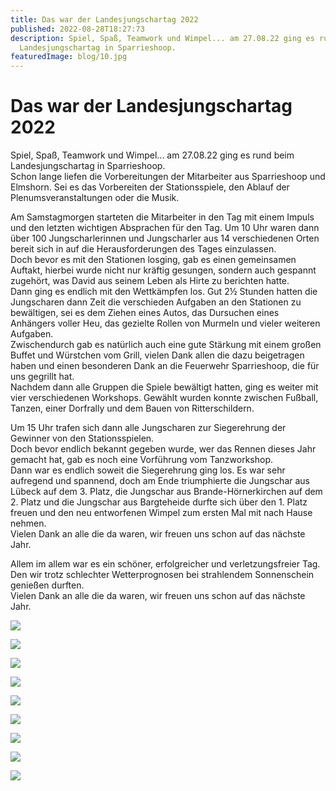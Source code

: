 ```yaml
---
title: Das war der Landesjungschartag 2022
published: 2022-08-28T18:27:73
description: Spiel, Spaß, Teamwork und Wimpel... am 27.08.22 ging es rund beim
  Landesjungschartag in Sparrieshoop.
featuredImage: blog/10.jpg
---
```

# Das war der Landesjungschartag 2022

Spiel, Spaß, Teamwork und Wimpel... am 27.08.22 ging es rund beim Landesjungschartag in Sparrieshoop. \
Schon lange liefen die Vorbereitungen der Mitarbeiter aus Sparrieshoop und Elmshorn. Sei es das Vorbereiten der Stationsspiele, den Ablauf der Plenumsveranstaltungen oder die Musik. 

Am Samstagmorgen starteten die Mitarbeiter in den Tag mit einem Impuls und den letzten wichtigen Absprachen für den Tag. Um 10 Uhr waren dann über 100 Jungscharlerinnen und Jungscharler aus 14 verschiedenen Orten bereit sich in auf die Herausforderungen des Tages einzulassen. \
Doch bevor es mit den Stationen losging, gab es einen gemeinsamen Auftakt, hierbei wurde nicht nur kräftig gesungen, sondern auch gespannt zugehört, was David aus seinem Leben als Hirte zu berichten hatte.  \
Dann ging es endlich mit den Wettkämpfen los. Gut 2½ Stunden hatten die Jungscharen dann Zeit die verschieden Aufgaben an den Stationen zu bewältigen, sei es dem Ziehen eines Autos, das Dursuchen eines Anhängers voller Heu, das gezielte Rollen von Murmeln und vieler weiteren Aufgaben.  \
Zwischendurch gab es natürlich auch eine gute Stärkung mit einem großen Buffet und Würstchen vom Grill, vielen Dank allen die dazu beigetragen haben und einen besonderen Dank an die Feuerwehr Sparrieshoop, die für uns gegrillt hat. \
Nachdem dann alle Gruppen die Spiele bewältigt hatten, ging es weiter mit vier verschiedenen Workshops. Gewählt wurden konnte zwischen Fußball, Tanzen, einer Dorfrally und dem Bauen von Ritterschildern. 

Um 15 Uhr trafen sich dann alle Jungscharen zur Siegerehrung der Gewinner von den Stationsspielen.  \
Doch bevor endlich bekannt gegeben wurde, wer das Rennen dieses Jahr gemacht hat, gab es noch eine Vorführung vom Tanzworkshop.  \
Dann war es endlich soweit die Siegerehrung ging los. Es war sehr aufregend und spannend, doch am Ende triumphierte die Jungschar aus Lübeck auf dem 3. Platz, die Jungschar aus Brande-Hörnerkirchen auf dem 2. Platz und die Jungschar aus Bargteheide durfte sich über den 1. Platz freuen und den neu entworfenen Wimpel zum ersten Mal mit nach Hause nehmen.  \
Vielen Dank an alle die da waren, wir freuen uns schon auf das nächste Jahr.

Allem im allem war es ein schöner, erfolgreicher und verletzungsfreier Tag. Den wir trotz schlechter Wetterprognosen bei strahlendem Sonnenschein genießen durften.  \
Vielen Dank an alle die da waren, wir freuen uns schon auf das nächste Jahr.

![](blog/1.jpg)

![](blog/2.jpg)

![](blog/3.jpg)

![](blog/4.jpg)

![](blog/6.jpeg)

![](blog/7.jpeg)

![](blog/8.jpeg)

![](blog/9.jpg)

![](blog/10.jpg)